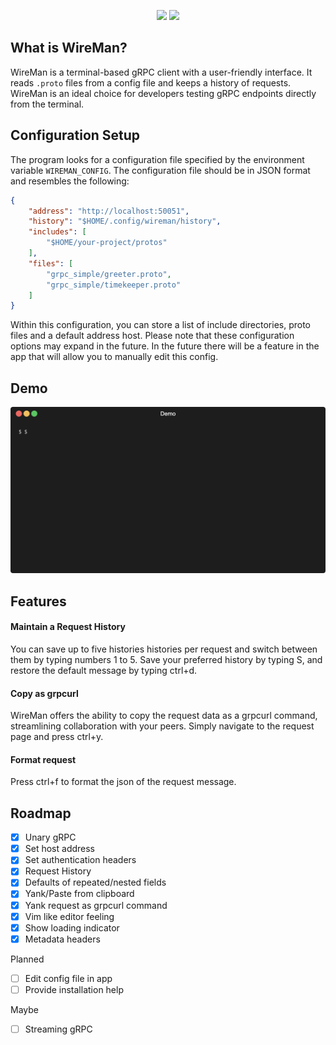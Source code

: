 <p align="center">
    <img src="https://github.com/preiter93/wireman/blob/main/resources/logo-light.png?raw=true#gh-light-mode-only" width="600"/>
    <img src="https://github.com/preiter93/wireman/blob/main/resources/logo-dark.png?raw=true#gh-dark-mode-only" width="600"/>
</p>

## What is WireMan?

WireMan is a terminal-based gRPC client with a user-friendly interface. It reads `.proto` files from a config file and keeps a history of requests.
WireMan is an ideal choice for developers testing gRPC endpoints directly from the terminal.

## Configuration Setup

The program looks for a configuration file specified by the environment variable `WIREMAN_CONFIG`. The configuration file should be in JSON format and resembles the following:
```json
{
    "address": "http://localhost:50051",
    "history": "$HOME/.config/wireman/history",
    "includes": [
        "$HOME/your-project/protos"
    ],
    "files": [
        "grpc_simple/greeter.proto",
        "grpc_simple/timekeeper.proto"
    ]
}
```
Within this configuration, you can store a list of include directories, proto files and a default address host. Please note that these configuration options may expand in the future. In the future there will be a feature in the app that will allow you to manually edit this config.

## Demo

![](resources/demo.gif)

## Features

#### Maintain a Request History
You can save up to five histories histories per request and switch between them by typing numbers 1 to 5. Save your preferred history by typing S, and restore the default message by typing ctrl+d.

#### Copy as grpcurl
WireMan offers the ability to copy the request data as a grpcurl command, streamlining collaboration with your peers. Simply navigate to the request page and press ctrl+y.

#### Format request
Press ctrl+f to format the json of the request message.

## Roadmap

- [x] Unary gRPC
- [x] Set host address
- [x] Set authentication headers
- [x] Request History
- [x] Defaults of repeated/nested fields
- [x] Yank/Paste from clipboard
- [x] Yank request as grpcurl command
- [x] Vim like editor feeling
- [x] Show loading indicator
- [x] Metadata headers

Planned
- [ ] Edit config file in app
- [ ] Provide installation help

Maybe
- [ ] Streaming gRPC
